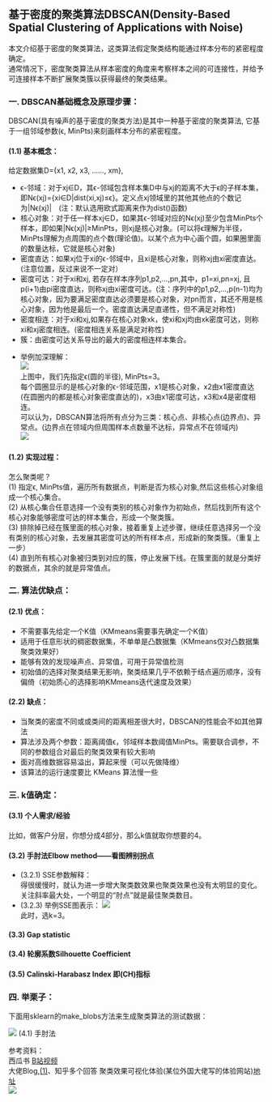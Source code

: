 ## 基于密度的聚类算法DBSCAN(Density-Based Spatial Clustering of Applications with Noise)
本文介绍基于密度的聚类算法，这类算法假定聚类结构能通过样本分布的紧密程度确定。  
通常情况下，密度聚类算法从样本密度的角度来考察样本之间的可连接性，并给予可连接样本不断扩展聚类簇以获得最终的聚类结果。  
>
### 一. DBSCAN基础概念及原理步骤：  
DBSCAN(具有噪声的基于密度的聚类方法)是其中一种基于密度的聚类算法,  它基于一组邻域参数(ϵ, MinPts)来刻画样本分布的紧密程度。
#### (1.1) 基本概念：  
给定数据集D={x1, x2, x3, ……, xm},
- ϵ-邻域：对于xj∈D，其ϵ-邻域包含样本集D中与xj的距离不大于ϵ的子样本集，即Nϵ(xj)={xi∈D|dist(xi,xj)≤ϵ}。定义点xj领域里的其他其他点的个数记为|Nϵ(xj)|　(注：默认选用欧式距离来作为dist()函数)   
- 核心对象：对于任一样本xj∈D，如果其ϵ-邻域对应的Nϵ(xj)至少包含MinPts个样本，即如果|Nϵ(xj)|≥MinPts，则xj是核心对象。(可以将ϵ理解为半径，MinPts理解为点周围的点个数(理论值)。以某个点为中心画个圆，如果圈里面的数量达标，它就是核心对象)  
- 密度直达：如果xj位于xi的ϵ-邻域中，且xi是核心对象，则称xj由xi密度直达。(注意位置，反过来说不一定对）   
- 密度可达：对于xi和xj, 若存在样本序列p1,p2,...,pn,其中，p1=xi,pn=xj, 且p(i+1)由pi密度直达，则称xj由xi密度可达。(注：序列中的p1,p2,...,p(n-1)均为核心对象，因为要满足密度直达必须要是核心对象，对pn而言，其还不用是核心对象，因为他是最后一个。密度直达满足直递性，但不满足对称性)   
- 密度相连：对于xi和xj,如果存在核心对象xk，使xi和xj均由xk密度可达，则称xi和xj密度相连。(密度相连关系是满足对称性)   
- 簇：由密度可达关系导出的最大的密度相连样本集合。   
> 
- 举例加深理解：  
![](https://ftp.bmp.ovh/imgs/2020/12/ebfceb56502ca7ac.png)    
上图中，我们先指定ϵ(圆的半径), MinPts=3。  
每个圆圈显示的是核心对象的ϵ-邻域范围，x1是核心对象，x2由x1密度直达(在圆圈内的都是核心对象密度直达的)，x3由x1密度可达，x3和x4是密度相连。   
可以认为，DBSCAN算法将所有点分为三类：核心点、非核心点(边界点)、异常点。(边界点在领域内但周围样本点数量不达标，异常点不在领域内)  
![](https://images2015.cnblogs.com/blog/1147073/201706/1147073-20170604194943758-929930009.png)  
>
#### (1.2) 实现过程：  
怎么聚类呢？  
(1) 指定ϵ, MinPts值，遍历所有数据点，判断是否为核心对象,然后这些核心对象组成一个核心集合。  
(2) 从核心集合任意选择一个没有类别的核心对象作为初始点，然后找到所有这个核心对象能够密度可达的样本集合，形成一个聚类簇。  
(3) 排除掉已经在簇里面的核心对象，接着重复上述步骤，继续任意选择另一个没有类别的核心对象，去发展其密度可达的所有样本点，形成新的聚类簇。（重复上一步）  
(4) 直到所有核心对象被归类到对应的簇，停止发展下线。在簇里面的就是分类好的数据点，其余的就是异常值点。  

### 二. 算法优缺点：
#### (2.1) 优点：  
- 不需要事先给定一个K值（KMmeans需要事先确定一个K值）    
- 适用于任意形状的稠密数据集，不单单是凸数据集（KMmeans仅对凸数据集聚类效果好）    
- 能够有效的发现噪声点、异常值，可用于异常值检测
- 初始值的选择对聚类结果无影响，聚类结果几乎不依赖于结点遍历顺序，没有偏倚（初始质心的选择影响KMmeans迭代速度及效果）
>
#### (2.2) 缺点：  
- 当聚类的密度不同或或类间的距离相差很大时，DBSCAN的性能会不如其他算法   
- 算法涉及两个参数：距离阈值ϵ，邻域样本数阈值MinPts。需要联合调参，不同的参数组合对最后的聚类效果有较大影响
- 面对高维数据容易溢出，算起来慢（可以先做降维）
- 该算法的运行速度要比 KMeans 算法慢一些
>
### 三. k值确定：
#### (3.1) 个人需求/经验  
比如，做客户分层，你想分成4部分，那么k值就取你想要的4。
>
#### (3.2) 手肘法Elbow method——看图辨别拐点   

- (3.2.1) SSE参数解释：  
得很缓慢时，就认为进一步增大聚类数效果也聚类效果也没有太明显的变化。关注斜率最大处，一个明显的“肘点”就是最佳聚类数目。
- (3.2.3) 举例SSE图表示：
![](https://pic2.zhimg.com/v2-25b396108e9b5da6094c2097888f2251_b.png)   
此时，选k=3。  
>
#### (3.3) Gap statistic   

>
#### (3.4) 轮廓系数Silhouette Coefficient

>
#### (3.5) Calinski-Harabasz Index 即(CH)指标  

>
### 四. 举栗子：
下面用sklearn的make_blobs方法来生成聚类算法的测试数据：  

![](https://ftp.bmp.ovh/imgs/2020/12/169871e487d9afb4.png)
(4.1) 手肘法



参考资料：  
西瓜书
[B站视频](https://www.bilibili.com/video/BV1j4411H7xv?p=1)  
大佬Blog,[(1)](https://www.cnblogs.com/pinard/p/6208966.html)、知乎多个回答
聚类效果可视化体验(某位外国大佬写的体验网站)[地址](https://www.naftaliharris.com/blog/visualizing-dbscan-clustering/)  
![](https://ftp.bmp.ovh/imgs/2020/12/1187054a9d252826.png)  
